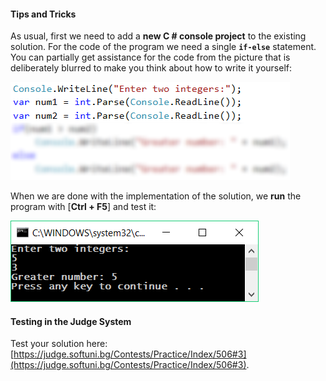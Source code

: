 #### Tips and Tricks

As usual, first we need to add a **new C # console project** to the existing solution. For the code of the program we need a single **`if-else`** statement. You can partially get assistance for the code from the picture that is deliberately blurred to make you think about how to write it yourself:

![](/assets/chapter-3-images/04.Greater-number-02.png)

When we are done with the implementation of the solution, we **run** the program with [**Ctrl + F5**] and test it:

![](/assets/chapter-3-images/04.Greater-number-01.png)

#### Testing in the Judge System

Test your solution here: 
[https://judge.softuni.bg/Contests/Practice/Index/506#3](https://judge.softuni.bg/Contests/Practice/Index/506#3).
